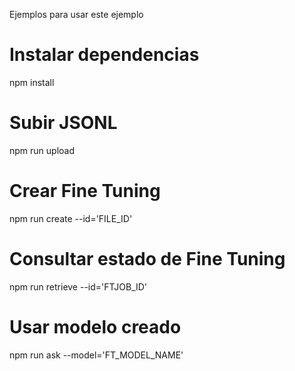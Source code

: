Ejemplos para usar este ejemplo

# Instalar dependencias

npm install

# Subir JSONL

npm run upload

# Crear Fine Tuning

npm run create --id='FILE_ID'

# Consultar estado de Fine Tuning

npm run retrieve --id='FTJOB_ID'

# Usar modelo creado

npm run ask --model='FT_MODEL_NAME'
